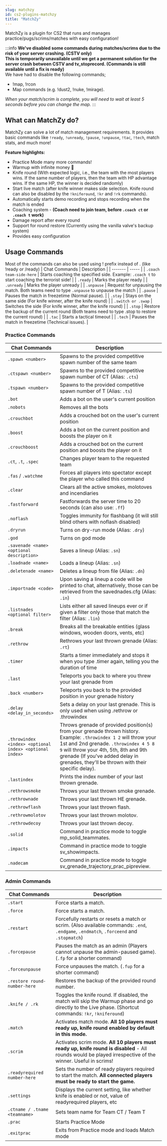 ```yaml
---
slug: matchzy
id: cs2-plugins-matchzy
title: "MatchZy"
---
```


MatchZy is a plugin for CS2 that runs and manages practice/pugs/scrims/matches with easy configuration!

:::info
**We've disabled some commands during matches/scrims due to the risk of your server crashing. (CSTV only)**
<br />
**This is temporarily unavailable until we get a permanent solution for the server crash between CSTV and tv_stoprecord. (Commands is still available until a fix is ready)**
<br />
We have had to disable the following commands;
* !map, !rcon
* Map commands (e.g. !dust2, !nuke, !mirage).

_When your match/scrim is complete, you will need to wait at least 5 seconds before you can change the map._
:::

## What can MatchZy do?
MatchZy can solve a lot of match management requirements. It provides basic commands like `!ready`, `!unready`, `!pause`, `!unpause`, `!tac`, `!tech`, match stats, and much more!

**Feature highlights:**
- Practice Mode many more commands!
- Warmup with infinite money 🤑
- Knife round (With expected logic, i.e., the team with the most players wins. If the same number of players, then the team with HP advantage wins. If the same HP, the winner is decided randomly)
- Start live match (after knife winner makes side selection. Knife round can also be disabled by the `!kniferound`, `!kr` and `!rk` commands).
- Automatically starts demo recording and stops recording when the match is ended
- Coaching system - **(Coach need to join team, before `.coach ct` or `.coach t` work)**
- Damage report after every round
- Support for round restore (Currently using the vanilla valve's backup system)
- Provides easy configuration

## Usage Commands
Most of the commands can also be used using ! prefix instead of . (like !ready or /ready)
| Chat Commands | Description |
| ------- | ----- |
| `.coach team-side-here` | Starts coaching the specified side. Example: `.coach t` to start coaching the terrorist side! |
| `.ready` | Marks the player ready |
| `.unready` | Marks the player unready |
| `.unpause` | Request for unpausing the match. Both teams need to type `.unpause` to unpause the match |
| `.pause` | Pauses the match in freezetime (Normal pause). |
| `.stay` | Stays on the same side (For knife winner, after the knife round) |
| `.switch or .swap`  | Switches the side (For knife winner, after the knife round) |
| `.stop` | Restore the backup of the current round (Both teams need to type .stop to restore the current round) |
| `.tac` | Starts a tactical timeout |
| `.tech` | Pauses the match in freezetime (Technical issues). |

### Practice Commands
| Chat Commands | Description |
| ----- | ----- |
| `.spawn <number>` | Spawns to the provided competitive spawn number of the same team |
| `.ctspawn <number>` | Spawns to the provided competitive spawn number of CT (Alias: `.cts`) |
| `.tspawn <number>` | Spawns to the provided competitive spawn number of T (Alias: `.ts`) |
| `.bot` | Adds a bot on the user's current position |
| `.nobots` | Removes all the bots |
| `.crouchbot` | Adds a crouched bot on the user's current position |
| `.boost` | Adds a bot on the current position and boosts the player on it |
| `.crouchboost` | Adds a crouched bot on the current position and boosts the player on it |
| `.ct`, `.t`, `.spec` | Changes player team to the requested team |
| `.fas` / `.watchme` | Forces all players into spectator except the player who called this command |
| `.clear` | Clears all the active smokes, molotoves and incendiaries |
| `.fastforward` | Fastforwards the server time to 20 seconds (can also use: `.ff`) |
| `.noflash` | Toggles immunity for flashbang (it will still blind others with noflash disabled) |
| `.dryrun` | Turns on dry-run mode (Alias: `.dry`) |
| `.god` | Turns on god mode |
| `.savenade <name> <optional description>` | Saves a lineup (Alias: `.sn`) |
| `.loadnade <name>` | Loads a lineup (Alias: `.sn`) |
| `.deletenade <name>` | Deletes a lineup from file (Alias: `.dn`) |
| `.importnade <code>` | Upon saving a lineup a code will be printed to chat, alternatively, those can be retrieved from the savednades.cfg (Alias: `.in`) |
| `.listnades <optional filter>` | Lists either all saved lineups ever or if given a filter only those that match the filter (Alias: `.lin`) |
| `.break` | Breaks all the breakable entities (glass windows, wooden doors, vents, etc) |
| `.rethrow` | Rethrows your last thrown grenade (Alias: `.rt`) |
| `.timer` | Starts a timer immediately and stops it when you type .timer again, telling you the duration of time |
| `.last` | Teleports you back to where you threw your last grenade from |
| `.back <number>` | Teleports you back to the provided position in your grenade history |
| `.delay <delay_in_seconds>` | Sets a delay on your last grenade. This is only used when using .rethrow or .throwindex |
| `.throwindex <index> <optional index> <optional index>` | Throws grenade of provided position(s) from your grenade thrown history. Example: `.throwindex 1 2` will throw your 1st and 2nd grenade. `.throwindex 4 5 8 9` will throw your 4th, 5th, 8th and 9th grenade (If you've added delay in grenades, they'll be thrown with their specific delay). |
| `.lastindex` | Prints the index number of your last thrown grenade. |
| `.rethrowsmoke` | Throws your last thrown smoke grenade. |
| `.rethrownade` | Throws your last thrown HE grenade. |
| `.rethrowflash` | Throws your last thrown flash. |
| `.rethrowmolotov` | Throws your last thrown molotov. |
| `.rethrowdecoy` | Throws your last thrown decoy. |
| `.solid` | Command in practice mode to toggle mp_solid_teammates. |
| `.impacts` | Command in practice mode to toggle sv_showimpacts. |
| `.nadecam` | Command in practice mode to toggle sv_grenade_trajectory_prac_pipreview. |

### Admin Commands
| Chat Commands | Description |
| ----- | ----- |
| `.start` | Force starts a match. |
| `.force` | Force starts a match. |
| `.restart` | Forcefully restarts or resets a match or scrim. (Also available commands: `.end`, `.endgame`, `.endmatch`, `.forceend` and `.stopmatch`) |
| `.forcepause` | Pauses the match as an admin (Players cannot unpause the admin-paused game). (`.fp` for a shorter command) |
| `.forceunpause` | Force unpauses the match. (`.fup` for a shorter command) |
| `.restore round-number-here` | Restores the backup of the provided round number. |
| `.knife / .rk` | Toggles the knife round. If disabled, the match will skip the Warmup phase and go directly to the Live phase. (Shortcut commands: `!kr`, `!kniferound`) |
| `.match` | Activates match mode. **All 10 players must ready up, knife round enabled by default in this mode.** |
| `.scrim` | Activates scrim mode. **All 10 players must ready up, knife round is disabled** - All rounds would be played irrespective of the winner. Useful in scrims! |
| `.readyrequired number-here` | Sets the number of ready players required to start the match. **All connected players must be ready to start the game.** |
| `.settings` | Displays the current setting, like whether knife is enabled or not, value of readyrequired players, etc |
| `.ctname / .tname <teamname>` | Sets team name for Team CT / Team T |
| `.prac` | Starts Practice Mode |
| `.exitprac` | Exits from Practice mode and loads Match mode |
